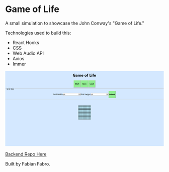 # Game of Life

A small simulation to showcase the John Conway's "Game of Life."

Technologies used to build this:
- React Hooks
- CSS
- Web Audio API
- Axios
- Immer

![Game of Life Project](Game_Of_Life_Coding.png)

[Backend Repo Here](https://github.com/Fihra/Game-Of-Life-Backend)

Built by Fabian Fabro.